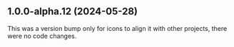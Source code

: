 ## 1.0.0-alpha.12 (2024-05-28)

This was a version bump only for icons to align it with other projects, there were no code changes.